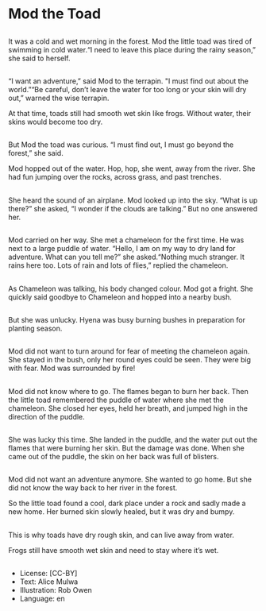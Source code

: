 # Mod the Toad

##
It was a cold and wet morning in the forest. Mod the little toad was tired of swimming in cold water.“I need to leave this place during the rainy season,” she said to herself.

##
“I want an adventure,” said Mod to the terrapin. "I must find out about the world.”“Be careful, don’t leave the water for too long or your skin will dry out,” warned the wise terrapin. 

At that time, toads still had smooth wet skin like frogs. Without water, their skins would become too dry. 

##
But Mod the toad was curious.  “I must find out, I must go beyond the forest,” she said.

Mod hopped out of the water. Hop, hop, she went, away from the river. She had fun jumping over the rocks, across grass, and past trenches.

##
She heard the sound of an airplane. Mod looked up into the sky. “What is up there?” she asked, “I wonder if the clouds are talking.” But no one answered her.

##
Mod carried on her way. She met a chameleon for the first time. He was next to a large puddle of water. “Hello, I am on my way to dry land for adventure. What can you tell me?” she asked.“Nothing much stranger. It rains here too. Lots of rain and lots of flies,” replied the chameleon.

##
As Chameleon was talking, his body changed colour.   Mod got a fright. She quickly said goodbye to Chameleon and hopped into a nearby bush.

##
But she was unlucky. Hyena was busy burning bushes in preparation for planting season.  

##
Mod did not want to turn around for fear of meeting the chameleon again. She stayed in the bush, only her round eyes could be seen. They were big with fear. Mod was surrounded by fire!

##
Mod did not know where to go. The flames began to burn her back. Then the little toad remembered the puddle of water where she met the chameleon. She closed her eyes, held her breath, and jumped high in the direction of the puddle.

##
She was lucky this time. She landed in the puddle, and the water put out the flames that were burning her skin. But the damage was done. When she came out of the puddle, the skin on her back was full of blisters.

##
Mod did not want an adventure anymore. She wanted to go home. But she did not know the way back to her river in the forest. 

So the little toad found a cool, dark place under a rock and sadly made a new home. Her burned skin slowly healed, but it was dry and bumpy.

##
This is why toads have dry rough skin, and can live away from water.

Frogs still have smooth wet skin and need to stay where it’s wet.

##
* License: [CC-BY]
* Text: Alice Mulwa
* Illustration: Rob Owen
* Language: en
